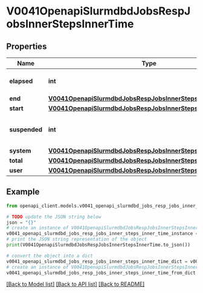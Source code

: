 # V0041OpenapiSlurmdbdJobsRespJobsInnerStepsInnerTime


## Properties

Name | Type | Description | Notes
------------ | ------------- | ------------- | -------------
**elapsed** | **int** | Elapsed time in seconds | [optional] 
**end** | [**V0041OpenapiSlurmdbdJobsRespJobsInnerStepsInnerTimeEnd**](V0041OpenapiSlurmdbdJobsRespJobsInnerStepsInnerTimeEnd.md) |  | [optional] 
**start** | [**V0041OpenapiSlurmdbdJobsRespJobsInnerStepsInnerTimeStart**](V0041OpenapiSlurmdbdJobsRespJobsInnerStepsInnerTimeStart.md) |  | [optional] 
**suspended** | **int** | Time in suspended state in seconds | [optional] 
**system** | [**V0041OpenapiSlurmdbdJobsRespJobsInnerStepsInnerTimeSystem**](V0041OpenapiSlurmdbdJobsRespJobsInnerStepsInnerTimeSystem.md) |  | [optional] 
**total** | [**V0041OpenapiSlurmdbdJobsRespJobsInnerStepsInnerTimeTotal**](V0041OpenapiSlurmdbdJobsRespJobsInnerStepsInnerTimeTotal.md) |  | [optional] 
**user** | [**V0041OpenapiSlurmdbdJobsRespJobsInnerStepsInnerTimeUser**](V0041OpenapiSlurmdbdJobsRespJobsInnerStepsInnerTimeUser.md) |  | [optional] 

## Example

```python
from openapi_client.models.v0041_openapi_slurmdbd_jobs_resp_jobs_inner_steps_inner_time import V0041OpenapiSlurmdbdJobsRespJobsInnerStepsInnerTime

# TODO update the JSON string below
json = "{}"
# create an instance of V0041OpenapiSlurmdbdJobsRespJobsInnerStepsInnerTime from a JSON string
v0041_openapi_slurmdbd_jobs_resp_jobs_inner_steps_inner_time_instance = V0041OpenapiSlurmdbdJobsRespJobsInnerStepsInnerTime.from_json(json)
# print the JSON string representation of the object
print(V0041OpenapiSlurmdbdJobsRespJobsInnerStepsInnerTime.to_json())

# convert the object into a dict
v0041_openapi_slurmdbd_jobs_resp_jobs_inner_steps_inner_time_dict = v0041_openapi_slurmdbd_jobs_resp_jobs_inner_steps_inner_time_instance.to_dict()
# create an instance of V0041OpenapiSlurmdbdJobsRespJobsInnerStepsInnerTime from a dict
v0041_openapi_slurmdbd_jobs_resp_jobs_inner_steps_inner_time_from_dict = V0041OpenapiSlurmdbdJobsRespJobsInnerStepsInnerTime.from_dict(v0041_openapi_slurmdbd_jobs_resp_jobs_inner_steps_inner_time_dict)
```
[[Back to Model list]](../README.md#documentation-for-models) [[Back to API list]](../README.md#documentation-for-api-endpoints) [[Back to README]](../README.md)


